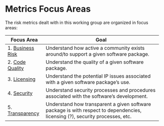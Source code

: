 # Metrics Focus Areas

The risk metrics dealt with in this working group are organized in focus areas:

| Focus Area | Goal |
| --- | --- |
|1. [Business Risk](business-risk.md) | Understand how active a community exists around/to support a given software package. |
|2. [Code Quality](code-quality.md) | Understand the quality of a given software package.|
|3. [Licensing](licensing.md) | Understand the potential IP issues associated with a given software package’s use.|
|4. [Security](security.md) | Understand security processes and procedures associated with the software’s development.|
|5. [Transparency](transparency.md) | Understand how transparent a given software package is with respect to dependencies, licensing (?), security processes, etc.|